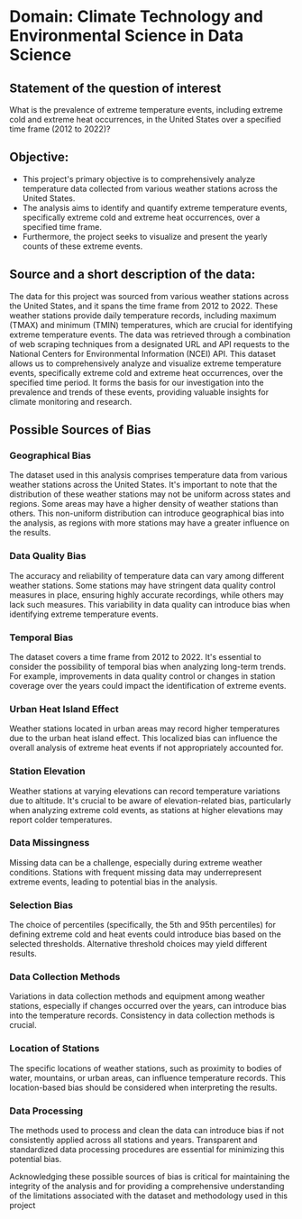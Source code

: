 # Domain: Climate Technology and Environmental Science in Data Science

## Statement of the question of interest
What is the prevalence of extreme temperature events, including extreme cold and extreme heat occurrences, in the United States over a specified time frame (2012 to 2022)?

## Objective:
- This project's primary objective is to comprehensively analyze temperature data collected from various weather stations across the United States. 
- The analysis aims to identify and quantify extreme temperature events, specifically extreme cold and extreme heat occurrences, over a specified time frame. 
- Furthermore, the project seeks to visualize and present the yearly counts of these extreme events.

## Source and a short description of the data:
The data for this project was sourced from various weather stations across the United States, and it spans the time frame from 2012 to 2022. These weather stations provide daily temperature records, including maximum (TMAX) and
minimum (TMIN) temperatures, which are crucial for identifying extreme temperature events. The data was retrieved through a combination of web scraping techniques from a designated URL and API requests to the National Centers for
Environmental Information (NCEI) API. This dataset allows us to comprehensively analyze and visualize extreme temperature events, specifically extreme cold and extreme heat occurrences, over the specified time period. It forms the basis for our investigation into the prevalence and trends of these events, providing valuable insights for climate monitoring and research.

## Possible Sources of Bias
### Geographical Bias
The dataset used in this analysis comprises temperature data from various weather stations across the United States. It's important to note that the distribution of these weather stations may not be uniform across states and regions. Some areas may have a higher density of weather stations than others. This non-uniform distribution can introduce geographical bias into the analysis, as regions with more stations may have a greater influence on the results.

### Data Quality Bias
The accuracy and reliability of temperature data can vary among different weather stations. Some stations may have stringent data quality control measures in place, ensuring highly accurate recordings, while others may lack such
measures. This variability in data quality can introduce bias when identifying extreme temperature events.

### Temporal Bias
The dataset covers a time frame from 2012 to 2022. It's essential to consider the possibility of temporal bias when analyzing long-term trends. For example, improvements in data quality control or changes in station coverage over
the years could impact the identification of extreme events.

### Urban Heat Island Effect
Weather stations located in urban areas may record higher temperatures due to the urban heat island effect. This localized bias can influence the overall analysis of extreme heat events if not appropriately accounted for.

### Station Elevation
Weather stations at varying elevations can record temperature variations due to altitude. It's crucial to be aware of elevation-related bias, particularly when analyzing extreme cold events, as stations at higher elevations
may report colder temperatures. 

### Data Missingness
Missing data can be a challenge, especially during extreme weather conditions. Stations with frequent missing data may underrepresent extreme events, leading to potential bias in the analysis.

### Selection Bias
The choice of percentiles (specifically, the 5th and 95th percentiles) for defining extreme cold and heat events could introduce bias based on the selected thresholds. Alternative threshold choices may yield different results.

### Data Collection Methods
Variations in data collection methods and equipment among weather stations, especially if changes occurred over the years, can introduce bias into the temperature records. Consistency in data collection methods is crucial.

### Location of Stations
The specific locations of weather stations, such as proximity to bodies of water, mountains, or urban areas, can influence temperature records. This location-based bias should be considered when interpreting the results.

### Data Processing
The methods used to process and clean the data can introduce bias if not consistently applied across all stations and years. Transparent and standardized data processing procedures are essential for minimizing this potential
bias.

Acknowledging these possible sources of bias is critical for maintaining the integrity of the analysis and for providing a comprehensive understanding of the limitations associated with the dataset and methodology used in this project
